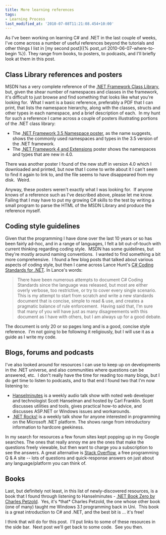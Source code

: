 ```yaml
---
title: More learning references
tags:
- Learning Process
last_modified_at: '2010-07-08T11:21:08.454+10:00'
---
```

As I've been working on learning C# and .NET in the last couple of
weeks, I've come across a number of useful references beyond the
tutorials and other things I list in [my second
post]({% post_url 2010-06-07-where-to-begin %}).
They range from books, to posters, to podcasts, and I'll briefly look at
them in this post.
<!--more-->

## Class Library references and posters

MSDN has a very complete reference of the [.NET Framework Class
Library](https://msdn.microsoft.com/en-us/library/ms229335.aspx), but,
given the shear number of namespaces and classes in the framework, it's
difficult to just browse and find something that looks like what you're
looking for.  What I want is a basic reference, preferably a PDF that I
can print, that lists the namespace hierarchy, along with the classes,
structs and other types in each namespace, and a brief description of
each.  In my hunt for such a reference I came across a couple of posters
illustrating portions of the .NET class library:

- The [.NET Framework 3.5 Namespace
  poster](https://blogs.msdn.com/b/brada/archive/2008/01/12/net-framework-3-5-namespace-poster-updated.aspx),
  as the name suggests, shows the commonly used namespaces and types
  in the 3.5 version of the .NET framework.
- The [.NET Framework 4 and
  Extensions](https://download.microsoft.com/download/E/6/A/E6A8A715-7695-493C-8CFA-8E0C23A4BE1D/098-115952-NETFX4-Poster.pdf)
  poster shows the namespaces and types that are new in 4.0.

There was another poster I found of the new stuff in version 4.0 which I
downloaded and printed, but now that I come to write about it I can't
seem to find it again to link to, and the file seems to have disappeared
from my disk.  Weird.

Anyway, these posters weren't exactly what I was looking for.  If anyone
knows of a reference such as I've described above, please let me know. 
Failing that I may have to put my growing C# skills to the test by
writing a small program to parse the HTML of the MSDN Library and
produce the reference myself.

## Coding style guidelines

Given that the programming I have done over the last 10 years or so has
been fairly ad-hoc, and in a range of languages, I felt a bit
out-of-touch with current thinking regarding coding style.  MSDN has
some guidelines, but they're mostly around naming conventions.  I wanted
to find something a bit more comprehensive.  I found a few blog posts
that talked about various aspects of coding style, but then I came
across Lance Hunt's [C# Coding Standards for
.NET](https://weblogs.asp.net/lhunt/pages/CSharp-Coding-Standards-document.aspx).
In Lance's words:

> There have been numerous attempts to document C# Coding Standards since the
> language was released, but most are either overly verbose, too restrictive, or
> try to cover every single scenario.  This is my attempt to start from scratch
> and write a new standards document that is concise, simple to read & use, and
> creates a pragmatic balance of rule enforcement.  Having said that, I'm sure
> that many of you will have just as many disagreements with this document as I
> have with others, but I am always up for a good debate.

The document is only 20 or so pages long and is a good, concise style
reference.  I'm not going to be following it religiously, but I will use it as a
guide as I write my code.

## Blogs, forums and podcasts

I've also looked around for resources I can use to keep up on developments in
the .NET universe, and also communities where questions can be answered, etc.  I
don't really have the time for reading too many blogs, but I do get time to
listen to podcasts, and to that end I found two that I'm now listening to:

- [Hanselminutes](https://hanselminutes.com) is a weekly audio talk show with
  noted web developer and technologist Scott Hanselman and hosted by Carl
  Franklin. Scott discusses utilities and tools, gives practical how-to advice,
  and discusses ASP.NET or Windows issues and workarounds.
- [.NET Rocks!](https://dotnetrocks.com) is a weekly talk show for anyone
  interested in programming on the Microsoft .NET platform. The shows range from
  introductory information to hardcore geekiness.

In my search for resources a few forum sites kept popping up in my Google
searches. The ones that really annoy me are the ones that make the questions
freely viewable, but then want to charge you a subscription to see the
answers. A great alternative is [Stack Overflow](https://stackoverflow.com/), a
free programming Q & A site -- lots of questions and quick-response answers on
just about any language/platform you can think of.

## Books

Last, but definitely not least, in this list of newly-discovered resources, is a
book that I found through listening to Hanselminutes - [.NET Book Zero by
Charles Petzold](http://charlespetzold.com/dotnet/index.html).  Yes, it's
\*that\* Charles Petzold, the one whose other book (one of many) taught me
Windows 3.1 programming back in Uni.  This book is a great introduction to C#
and .NET, and the best bit is ... it's free!

I think that will do for this post.  I'll put links to some of these
resources in the side bar.  Next post we'll get back to some code.  See
you then.
